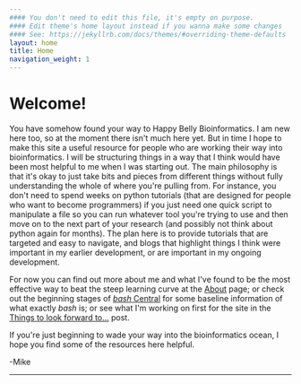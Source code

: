 ```yaml
---
#### You don't need to edit this file, it's empty on purpose.
#### Edit theme's home layout instead if you wanna make some changes
#### See: https://jekyllrb.com/docs/themes/#overriding-theme-defaults
layout: home
title: Home
navigation_weight: 1
---
```


# Welcome!

You have somehow found your way to Happy Belly Bioinformatics. I am new here too, so at the moment there isn't much here yet. But in time I hope to make this site a useful resource for people who are working their way into bioinformatics. I will be structuring things in a way that I think would have been most helpful to me when I was starting out. The main philosophy is that it's okay to just take bits and pieces from different things without fully understanding the whole of where you're pulling from. For instance, you don't need to spend weeks on python tutorials (that are designed for people who want to become programmers) if you just need one quick script to manipulate a file so you can run whatever tool you're trying to use and then move on to the next part of your research (and possibly not think about python again for months). The plan here is to provide tutorials that are targeted and easy to navigate, and blogs that highlight things I think were important in my earlier development, or are important in my ongoing development.

For now you can find out more about me and what I've found to be the most effective way to beat the steep learning curve at the [About](/about/) page; or check out the beginning stages of [*bash* Central](/bash.html) for some baseline information of what exactly *bash* is; or see what I'm working on first for the site in the [Things to look forward to...](/2017/09/11/coming-soon.html) post.

If you're just beginning to wade your way into the bioinformatics ocean, I hope you find some of the resources here helpful.  

-Mike

---
<br>  

